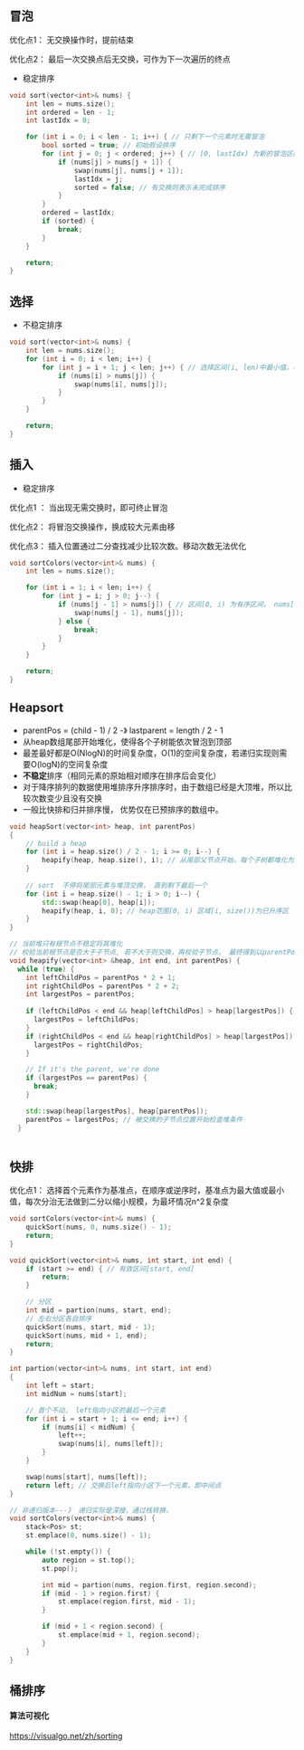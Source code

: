 
## 冒泡

优化点1： 无交换操作时，提前结束

优化点2： 最后一次交换点后无交换，可作为下一次遍历的终点

+ 稳定排序

```c++
void sort(vector<int>& nums) {
    int len = nums.size();
    int ordered = len - 1;
    int lastIdx = 0;

    for (int i = 0; i < len - 1; i++) { // 只剩下一个元素时无需冒泡
        bool sorted = true; // 初始假设排序            
        for (int j = 0; j < ordered; j++) { // [0, lastIdx) 为新的冒泡区间, lastIdx为最后一次交换点
            if (nums[j] > nums[j + 1]) {
                swap(nums[j], nums[j + 1]);
                lastIdx = j;
                sorted = false; // 有交换则表示未完成排序
            }
        }
        ordered = lastIdx;
        if (sorted) {
            break;
        }
    }

    return;
}
```

## 选择

+ 不稳定排序

```c++
void sort(vector<int>& nums) {
    int len = nums.size();
    for (int i = 0; i < len; i++) {               
        for (int j = i + 1; j < len; j++) { // 选择区间(i, len)中最小值，与nums[i]交换
            if (nums[i] > nums[j]) {
                swap(nums[i], nums[j]);
            }
        }
    }

    return;
}
```

## 插入

+ 稳定排序

优化点1 ： 当出现无需交换时，即可终止冒泡

优化点2： 将冒泡交换操作，换成较大元素由移

优化点3： 插入位置通过二分查找减少比较次数。移动次数无法优化

```c++
void sortColors(vector<int>& nums) {
    int len = nums.size();

    for (int i = 1; i < len; i++) {
        for (int j = i; j > 0; j--) {
            if (nums[j - 1] > nums[j]) { // 区间[0, i) 为有序区间， nums[i] 从右往左依次冒泡至合适位置（实际可二分找右边界）
                swap(nums[j - 1], nums[j]);
            } else {
                break;
            }
        }
    }

    return;
}
```



## Heapsort

+ parentPos = (child - 1) / 2 -》 lastparent = length / 2 - 1
+ 从heap数组尾部开始堆化，使得各个子树能依次冒泡到顶部
+ 最差最好都是O(NlogN)的时间复杂度，O(1)的空间复杂度，若递归实现则需要O(logN)的空间复杂度
+ **不稳定**排序（相同元素的原始相对顺序在排序后会变化）
+ 对于降序排列的数据使用堆排序升序排序时，由于数组已经是大顶堆，所以比较次数变少且没有交换
+ 一般比快排和归并排序慢， 优势仅在已预排序的数组中。 



```c++
void heapSort(vector<int> heap, int parentPos)
{
    // build a heap
    for (int i = heap.size() / 2 - 1; i >= 0; i--) {
        heapify(heap, heap.size(), i); // 从尾部父节点开始，每个子树都堆化为最大堆，直到遍历到根节点
    }
    
    // sort  不停将尾部元素与堆顶交换， 直到剩下最后一个
 	for (int i = heap.size() - 1; i > 0; i--) {
        std::swap(heap[0], heap[i]);
        heapify(heap, i, 0); // heap范围[0, i) 区域[i, size())为已升序区
    }
}

// 当前堆只有根节点不稳定将其堆化
// 校验当前根节点是否大于子节点, 若不大于则交换，再校验子节点， 最终得到以parentPos为根节点的最大堆， O(logn)
void heapify(vector<int> &heap, int end, int parentPos) {
  while (true) {
    int leftChildPos = parentPos * 2 + 1;
    int rightChildPos = parentPos * 2 + 2;
 	int largestPos = parentPos;
      
    if (leftChildPos < end && heap[leftChildPos] > heap[largestPos]) { // 这里要去最大值，因此与largestPos比较
      largestPos = leftChildPos;
    }
    if (rightChildPos < end && heap[rightChildPos] > heap[largestPos]) {
      largestPos = rightChildPos;
    }

    // If it's the parent, we're done
    if (largestPos == parentPos) {
      break;
    }

    std::swap(heap[largestPos], heap[parentPos]);
    parentPos = largestPos; // 被交换的子节点位置开始检查堆条件
  }
	
```

> [Heapsort]: Heapsort–Algorithm,SourceCode,TimeComplexity
>
> 

## 快排

优化点1： 选择首个元素作为基准点，在顺序或逆序时，基准点为最大值或最小值，每次分治无法做到二分以缩小规模，为最坏情况n^2复杂度

```c++
void sortColors(vector<int>& nums) {
    quickSort(nums, 0, nums.size() - 1);
    return;
}

void quickSort(vector<int>& nums, int start, int end) {
    if (start >= end) { // 有效区间[start, end]
        return;
    }

    // 分区
    int mid = partion(nums, start, end);
    // 左右分区各自排序
    quickSort(nums, start, mid - 1);
    quickSort(nums, mid + 1, end);
    return;
}

int partion(vector<int>& nums, int start, int end)
{
    int left = start;
    int midNum = nums[start];

    // 首个不动， left指向小区的最后一个元素
    for (int i = start + 1; i <= end; i++) {
        if (nums[i] < midNum) {
            left++;
            swap(nums[i], nums[left]);
        }
    }

    swap(nums[start], nums[left]);
    return left; // 交换后left指向小区下一个元素，即中间点
}

// 非递归版本---》 递归实际是深搜，通过栈转换，
void sortColors(vector<int>& nums) {
    stack<Pos> st;
    st.emplace(0, nums.size() - 1);

    while (!st.empty()) {
        auto region = st.top();
        st.pop();

        int mid = partion(nums, region.first, region.second);
        if (mid - 1 > region.first) {
            st.emplace(region.first, mid - 1);
        }

        if (mid + 1 < region.second) {
            st.emplace(mid + 1, region.second);
        }
    }
}
```



## 桶排序





#### 算法可视化

https://visualgo.net/zh/sorting
